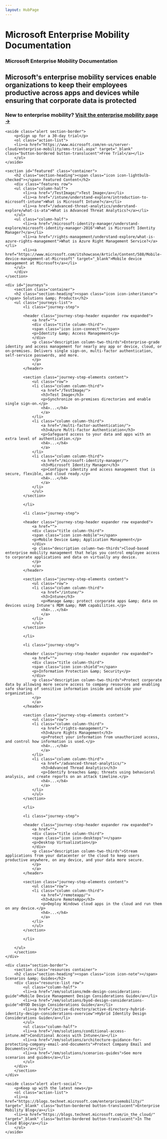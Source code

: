```yaml
---
layout: HubPage
---
```

# Microsoft Enterprise Mobility Documentation
<article id="main">
    <section id="hero-content" class="graph">
        <h1>Microsoft Enterprise Mobility Documentation</h1>
        <h2>Microsoft&#39;s enterprise mobility services enable organizations to keep their employees productive across apps and devices while ensuring that corporate data is protected</h2>
        <!-- <ol id="actions" class="action-list">
        <li><a href="" class="button button-bordered">Learn More</a></li>
        </ol> -->
	    <h3>New to enterprise mobility? <a href="https://www.microsoft.com/en-us/server-cloud/enterprise-mobility/overview.aspx" target="_blank">Visit the enterprise mobility page &rarr;</a></h3>
    </section>

    <aside class="alert section-border">
        <p>Sign up for a 30-day trial</p>
        <ol class="action-list">
        <li><a href="https://www.microsoft.com/en-us/server-cloud/enterprise-mobility/ems-trial.aspx" target="_blank" class="button-bordered button-translucent">Free Trial</a></li>
        </ol>
    </aside>

    <section id="featured" class="container">
        <h2 class="section-heading"><span class="icon icon-lightbulb-checked"></span> Featured Content</h2>
        <div class="features row">
        <ul class="column-half">
            <li><a href="/TestImage/">Test Image</a></li>
            <li><a href="/intune/understand-explore/introduction-to-microsoft-intune">What is Microsoft Intune?</a></li>
            <li><a href="/advanced-threat-analytics/understand-explore/what-is-ata">What is Advanced Threat Analytics?</a></li>
        </ul>
        <ul class="column-half">
            <li><a href="/microsoft-identity-manager/understand-explore/microsoft-identity-manager-2016">What is Microsoft Identity Manager?</a></li>
            <li><a href="/rights-management/understand-explore/what-is-azure-rights-management">What is Azure Right Management Service?</a></li>
            <li><a href="https://www.microsoft.com/itshowcase/Article/Content/588/Mobile-device-management-at-Microsoft" target="_blank">Mobile device management at Microsoft</a></li>
        </ul>
        </div>
    </section>

    <div id="journeys">
        <section class="container">
        <h2 class="section-heading"><span class="icon icon-inheritance"></span> Solutions &amp; Products</h2>
        <ul class="journeys-list">
            <li class="journey-step">

            <header class="journey-step-header expander row expanded">
                <a href="">
                <div class="title column-third">
                <span class="icon icon-connect"></span>
                <p>Identity &amp; Access Management</p>
                </div>
                <p class="description column-two-thirds">Enterprise-grade identity and access management for nearly any app or device, cloud, or on-premises. Delivers single sign-on, multi-factor authentication, self-service passwords, and more.
                </p>
                </a>
            </header>

            <section class="journey-step-elements content">
                <ul class="row">
                <li class="column column-third">
                    <a href="/TestImage/">
                    <h3>Test Image</h3>
                    <p>Synchronize on-premises directories and enable single sign-on.</p>
                    <h4>...</h4>
                    </a>
                </li>
                <li class="column column-third">
                    <a href="/multi-factor-authentication/">
                    <h3>Azure Multi-factor Authentication</h3>
                    <p>Safeguard access to your data and apps with an extra level of authentication.</p>
                    <h4>...</h4>
                    </a>
                </li>
                <li class="column column-third">
                    <a href="/microsoft-identity-manager/">
                    <h3>Microsoft Identity Manager</h3>
                    <p>Configure identity and access management that is secure, flexible, and cloud ready.</p>
                    <h4>...</h4>
                    </a>
                </li>
                </ul>
            </section>

            </li>

            <li class="journey-step">

            <header class="journey-step-header expander row expanded">
                <a href="">
                <div class="title column-third">
                <span class="icon icon-mobile"></span>
                <p>Mobile Device &amp; Application Management</p>
                </div>
                <p class="description column-two-thirds">Cloud-based enterprise mobility management that helps you control employee access to corporate applications and data on virtually any device.
                </p>
                </a>
            </header>

            <section class="journey-step-elements content">
                <ul class="row">
                <li class="column column-third">
                    <a href="/intune/">
                    <h3>Intune</h3>
                    <p>Manage &amp; protect corporate apps &amp; data on devices using Intune's MDM &amp; MAM capabilities.</p>
                    <h4>...</h4>
                    </a>
                </li>
                </ul>
            </section>

            </li>

            <li class="journey-step">

            <header class="journey-step-header expander row expanded">
            	<a href="">
                <div class="title column-third">
                <span class="icon icon-shield"></span>
                <p>Information Protection &amp; Security</p>
                </div>
                <p class="description column-two-thirds">Protect corporate data by allowing more secure access to company resources and enabling safe sharing of sensitive information inside and outside your organization.
                </p>
                </a>
            </header>

            <section class="journey-step-elements content">
                <ul class="row">
                <li class="column column-third">
                    <a href="/rights-management/">
                    <h3>Azure Rights Management</h3>
                    <p>Protect your information from unauthorized access, and control how information is used.</p>
                    <h4>...</h4>
                    </a>
                </li>
                <li class="column column-third">
                    <a href="/advanced-threat-analytics/">
                    <h3>Advanced Thread Analytics</h3>
                    <p>Identify breaches &amp; threats using behavioral analysis, and create reports on an attack timeline.</p>
                    <h4>...</h4>
                    </a>
                </li>
                </ul>
            </section>

            </li>

            <li class="journey-step">

            <header class="journey-step-header expander row expanded">
            	<a href="">
                <div class="title column-third">
                <span class="icon icon-desktops"></span>
                <p>Desktop Virtualization</p>
                </div>
                <p class="description column-two-thirds">Stream applications from your datacenter or the cloud to keep users productive anywhere, on any device, and your data more secure.
                </p>
                </a>
            </header>

            <section class="journey-step-elements content">
                <ul class="row">
                <li class="column column-third">
                    <a href="/remoteapp/">
                    <h3>Azure RemoteApp</h3>
                    <p>Deploy Windows cloud apps in the cloud and run them on any device.</p>
                    <h4>...</h4>
                    </a>
                </li>
                </ul>
            </section>

            </li>

        </ul>
        </section>
    </div>

    <div class="section-border">
        <section class="resources container">
        <h2 class="section-heading"><span class="icon icon-note"></span> Scenarios &amp; Guides</h2>
        <div class="resource-list row">
            <ul class="column-half">
            <li><a href="/em/solutions/mdm-design-considerations-guide">Mobile Device Management Design Considerations Guide</a></li>
            <li><a href="/em/solutions/byod-design-considerations-guide">BYOD Design Considerations Guide</a></li>
            <li><a href="/active-directory/active-directory-hybrid-identity-design-considerations-overview">Hybrid Identity Design Considerations Guide</a></li>
            </ul>
            <ul class="column-half">
            <li><a href="/em/solutions/conditional-access-intune.md">Conditional Access with Intune</a></li>
            <li><a href="/em/solutions/architecture-guidance-for-protecting-company-email-and-documents">Protect Company Email and Documents</a></li>
            <li><a href="/em/solutions/scenarios-guides">See more scenarios and guides</a></li>
            </ul>
        </div>
        </section>
    </div>

    <aside class="alert alert-social">
        <p>Keep up with the latest news</p>
        <ol class="action-list">
		<li><a href="https://blogs.technet.microsoft.com/enterprisemobility/" target="_blank" class="button-bordered button-translucent">Enterprise Mobility Blog</a></li>
        <li><a href="https://blogs.technet.microsoft.com/in_the_cloud/" target="_blank" class="button-bordered button-translucent">In The Cloud Blog</a></li>
        </ol>
    </aside>
</article>
